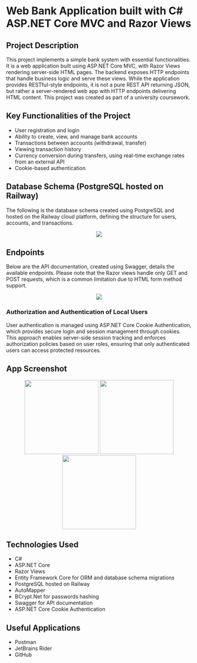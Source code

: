 # Web Bank Application built with C# ASP.NET Core MVC and Razor Views

## Project Description
This project implements a simple bank system with essential functionalities. It is a web application built using ASP.NET Core MVC, with Razor Views rendering server-side HTML pages. The backend exposes HTTP endpoints that handle business logic and serve these views. While the application provides RESTful-style endpoints, it is not a pure REST API returning JSON, but rather a server-rendered web app with HTTP endpoints delivering HTML content. This project was created as part of a university coursework.

## Key Functionalities of the Project
- User registration and login
- Ability to create, view, and manage bank accounts
- Transactions between accounts (withdrawal, transfer)
- Viewing transaction history
- Currency conversion during transfers, using real-time exchange rates from an external API
- Cookie-based authentication

## Database Schema (PostgreSQL hosted on Railway)
The following is the database schema created using PostgreSQL and hosted on the Railway cloud platform, defining the structure for users, accounts, and transactions.

<p align="center">
  <img src="https://github.com/user-attachments/assets/bcbbe16c-d6ef-4c69-985f-270b110a7f3c">
</p>

## Endpoints
Below are the API documentation, created using Swagger, details the available endpoints. Please note that the Razor views handle only GET and POST requests, which is a common limitation due to HTML form method support.

<p align="center">
  <img src="https://github.com/user-attachments/assets/9b45b2ed-2d63-4d8b-b1af-e82e5eb72fa1">
</p>

### Authorization and Authentication of Local Users
User authentication is managed using ASP.NET Core Cookie Authentication, which provides secure login and session management through cookies. This approach enables server-side session tracking and enforces authorization policies based on user roles, ensuring that only authenticated users can access protected resources.

## App Screenshot

<p align="center">
  <img src="https://github.com/user-attachments/assets/f5150261-32ee-47a7-af91-ea7822a8d77a" height="200"/>
  <img src="https://github.com/user-attachments/assets/19d0ddc8-4304-4a56-84a3-50e88c4b1902" height="200"/>
  <img src="https://github.com/user-attachments/assets/2c5b5fe6-b4b4-42f9-a573-f2112d05b8a4" height="200"/>
</p>

## Technologies Used 
- C#
- ASP.NET Core
- Razor Views
- Entity Framework Core for ORM and database schema migrations
- PostgreSQL hosted on Railway
- AutoMapper
- BCrypt.Net for passwords hashing
- Swagger for API documentation
- ASP.NET Core Cookie Authentication

## Useful Applications 
- Postman
- JetBrains Rider
- GitHub
